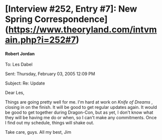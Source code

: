 # [Interview #252, Entry #7]: New Spring Correspondence](https://www.theoryland.com/intvmain.php?i=252#7)

#### Robert Jordan

To: Les Dabel
  
Sent: Thursday, February 03, 2005 12:09 PM
  
Subject: Re: Update

Dear Les,

Things are going pretty well for me. I'm hard at work on
*Knife of Dreams*
, closing in on the finish. It will be good to get regular updates again. It would be good to get together during Dragon-Con, but as yet, I don't know what they will be having me do or when, so I can't make any commitments. Once I find out my schedule, things will shake out.

Take care, guys. All my best, Jim

